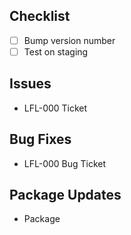 ## Checklist

- [ ] Bump version number
- [ ] Test on staging

## Issues

- LFL-000 Ticket

## Bug Fixes

- LFL-000 Bug Ticket

## Package Updates

- Package
